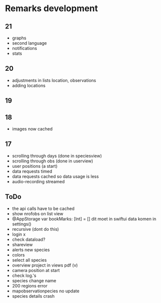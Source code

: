 # Remarks development

## 21
- graphs
- second language
- notifications
- stats

## 20
- adjustments in lists location, observations
- adding locations

## 19

## 18
+ images now cached

## 17
+ scrolling through days (done in speciesview)
+ scrolling through obs (done in userview)
+ user positions (a start)
+ data requests timed 
+ data requests cached so data usage is less
+ audio-recording streamed

## ToDo

- the api calls have to be cached
- show nrofobs on list view
- @AppStorage var bookMarks: [Int] = [] dit moet in swiftui data komen in settings()
- recursive (dont do this)
- login x
- check dataload?
- shareview
- alerts new species
- colors
- select all species
- overview project in views pdf (v)
- camera position at start
- check log.'s
- species change name
- 200 regions error
- mapobservationpecies no update
- species details crash
